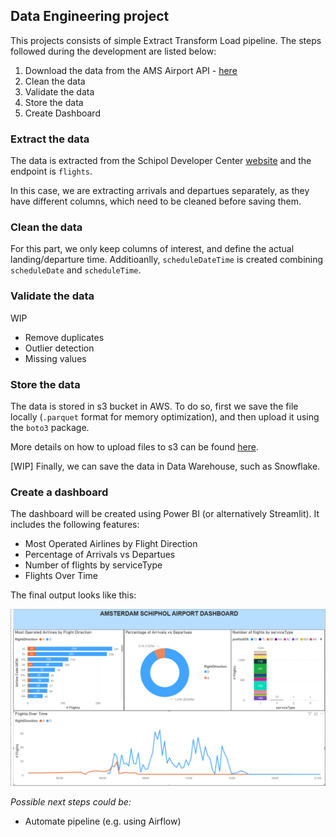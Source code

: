 ## Data Engineering project

This projects consists of simple Extract Transform Load pipeline. The steps followed during the development are listed below:

1. Download the data from the AMS Airport API - [here](https://developer.schiphol.nl/) 
2. Clean the data
3. Validate the data
4. Store the data
5. Create Dashboard

### Extract the data

The data is extracted from the Schipol Developer Center [website](https://developer.schiphol.nl/) and the endpoint is `flights`.

In this case, we are extracting arrivals and departues separately, as they have different columns, which need to be cleaned before saving them.

### Clean the data

For this part, we only keep columns of interest, and define the actual landing/departure time. Additioanlly,  `scheduleDateTime` is created combining `scheduleDate` and  `scheduleTime`.

### Validate the data

WIP

- Remove duplicates
- Outlier detection
- Missing values

### Store the data

The data is stored in  s3 bucket in AWS. To do so, first we save the file locally (`.parquet` format for memory optimization), and then upload it using the `boto3` package.

More details on how to upload files to s3 can be found [here](https://medium.com/@financial_python/uploading-files-to-aws-s3-using-python-and-boto3-622efbe1af5c).

[WIP] Finally, we can save the data in Data Warehouse, such as Snowflake.

### Create a dashboard

The dashboard will be created using Power BI (or alternatively Streamlit). It includes the following features:

- Most Operated Airlines by Flight Direction
- Percentage of Arrivals vs Departues
- Number of flights by serviceType
- Flights Over Time

The final output looks like this:

!["PowerBI Dashboard"](images/PowerBI_Dashboard.png)

_Possible next steps could be:_

* Automate pipeline (e.g. using Airflow)


